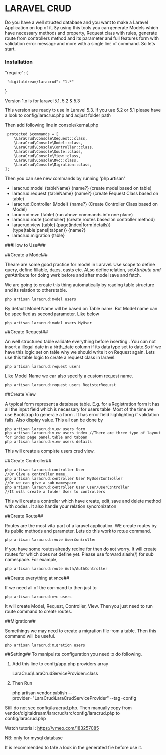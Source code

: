 # LARAVEL CRUD #

Do you have a well structed database and you want to make a Laravel Application on top of it.
By using this tools you can generate Models which have necessary methods and property, Request class with rules, generate route from controllers method and its parameter and full features form with validation error message and more with a single line of command. So lets start.

### Installation ###
  "require": {
  
     "digitaldream/laracrud": "1.*"
        
}

Version 1.x is for laravel 5.1, 5.2 & 5.3

This version are ready to use in Laravel 5.3. If you use 5.2 or 5.1 please have a look to config/laracrud.php and adjust folder path.


Then add following line  in console/kernal.php

     protected $commands = [
        \LaraCrud\Console\Request::class,
        \LaraCrud\Console\Model::class,
        \LaraCrud\Console\Controller::class,
        \LaraCrud\Console\Route::class,
        \LaraCrud\Console\View::class,
        \LaraCrud\Console\Mvc::class,
        \LaraCrud\Console\Migration::class,
    ];
Then you can see new commands by running 'php artisan'

* laracrud:model {tableName} {name?} (create model based on table)
* laracrud:request {tableName} {name?} (create Request Class based on table)
* laracrud:Controller {Model} {name?} (Create Controller Class based on Model)
* laracrud:mvc {table} (run above commands into one place)
* laracrud:route {controller} (create routes based on controller method)
* laracrud:view {table} {page(index|form|details)} {type(table|panel|tabpan)} {name?}
* laracrud:migration {table}


###How to Use###



##Create a Model##

Theare are some good practice for model in Laravel. Use scope to define query, define fillable, dates, casts etc.
ALso define relation, set*Attribute and get*Attribute for doing work before and after model save and fetch.

We are going to create this thing automatically by reading table structure and its relation to others table.

    php artisan laracrud:model users
  
By default Model Name will be based on Table name. But Model name can be specified as second parameter. Like below

    php artisan laracrud:model users MyUser

  
##Create Request##

 An well structured table validate everything before inserting . You can not insert a illegal date in a birth_date column if its data type set to date.So if we have this logic set on table why we should write it on Request again. Lets use this table logic to create a request class in laravel.
 
    php artisan laracrud:request users

Like Model Name we can also specify a custom request name.

    php artisan laracrud:request users RegisterRequest
  


##Create View 

A typical form represent a database table. 
E.g. for a Registration form it has all the input field which is necessary for users table. Most of the time we use 
Bootstrap to generate a form . It has error field highlighting if validation fails. Also display value. This all can be done by
  
    php artisan laracrud:view users form
    php artisan laracrud:view users index //There are three type of layout for index page panel,table and tabpan
    php artisan laracrud:view users details

This will create a complete users crud view. 

##Create Controller##
 
    php artisan laracrud:controller User
    //Or Give a controller name.
    php artisan laracrud:controller User MyUserController
    //Or we can give a sub namespace
    php artisan laracrud:controller User User/UserController
    //It will create a folder User to controllers

This will create a controller which have create, edit, save and delete method with codes .
It also handle your relation syncronization

##Create Route##

Routes are the most vital part of a laravel application.
WE create routes by its public methods and parameter. 
Lets do this work to rotue command.

    php artisan laracrud:route UserController

If you have some routes already redine for <controllerName> then do not worry.
It will create routes for which does not define yet. 
Please use forward slash(/) for sub namespace. For example,

    php artisan laracrud:route Auth/AuthController


##Create everything at once##

If we need all of the command to then just to

    php artisan laracrud:mvc users

It will create Model, Request, Controller, View.
Then you just need to run route command to create routes.

##Migration##

Somethings we may need to create a migration file from a table. Then this command will be useful.

    php artisan laracrud:migration users

##Setting##
To manipulate configuration you need to do following.

01. Add this line to config/app.php providers array


    LaraCrud\LaraCrudServiceProvider::class
  
  
02. Then Run


    php artisan vendor:publish --provider="LaraCrud\LaraCrudServiceProvider" --tag=config
    
Still do not see config/laracrud.php. Then manually copy from vendor/digitaldream/laracrud/src/config/laracrud.php to config/laracrud.php



Watch tutorial :
https://vimeo.com/183257085

NB: only for mysql database

It is recommended to take a look in the generated file before use it.
